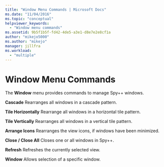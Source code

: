 ```yaml
---
title: "Window Menu Commands | Microsoft Docs"
ms.date: "11/04/2016"
ms.topic: "conceptual"
helpviewer_keywords:
  - "Window menu commands"
ms.assetid: 9b5f1b5f-fd42-4de5-a3e1-d8e7e2e8cf1a
author: "mikejo5000"
ms.author: "mikejo"
manager: jillfra
ms.workload:
  - "multiple"
---
```

# Window Menu Commands
The **Window** menu provides commands to manage Spy++ windows.

 **Cascade**
 Rearranges all windows in a cascade pattern.

 **Tile Horizontally**
 Rearrange all windows in a horizontal tile pattern.

 **Tile Vertically**
 Rearranges all windows in a vertical tile pattern.

 **Arrange Icons**
 Rearranges the view icons, if windows have been minimized.

 **Close / Close All**
 Closes one or all windows in Spy++.

 **Refresh**
 Refreshes the currently selected view.

 **Window**
 Allows selection of a specific window.